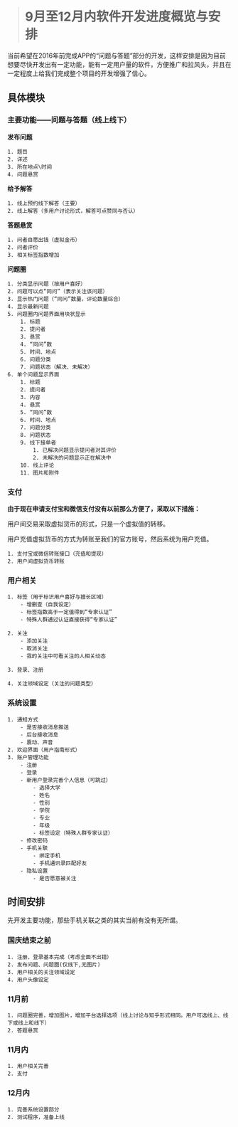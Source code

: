 ># 9月至12月内软件开发进度概览与安排

当前希望在2016年前完成APP的“问题与答题”部分的开发，这样安排是因为目前想要尽快开发出有一定功能，能有一定用户量的软件，方便推广和拉风头，并且在一定程度上给我们完成整个项目的开发增强了信心。

## 具体模块

### 主要功能——问题与答题（线上线下）

**发布问题**

	1. 题目
	2. 详述
	3. 所在地点\时间
	4. 问题悬赏

**给予解答**

	1. 线上预约线下解答（主要）
	2. 线上解答（多用户讨论形式，解答可点赞同与否认）

**答题悬赏**

	1. 问者自愿出钱（虚拟金币）
	2. 问者评价
	3. 相关标签指数增加

**问题圈**

	1. 分类显示问题（按用户喜好）
	2. 问题可以点“同问”（表示关注该问题）
	3. 显示热门问题（“同问”数量，评论数量综合）
	4. 显示最新问题
	5. 问题圈内问题界面用块状显示
		1. 标题
		2. 提问者
		3. 悬赏
		4. “同问”数
		5. 时间、地点
		6. 问题分类
		7. 问题状态（解决、未解决）
	6. 单个问题显示界面
		1. 标题
		2. 提问者
		3. 内容
		4. 悬赏
		5. “同问”数
		6. 时间、地点
		7. 问题分类
		8. 问题状态
		9. 线下接单者
			1. 已解决问题显示提问者对其评价
			2. 未解决的问题显示正在解决中
		10. 线上评论
		11. 图片和附件

### 支付

**由于现在申请支付宝和微信支付没有以前那么方便了，采取以下措施：**

用户间交易采取虚拟货币的形式，只是一个虚拟值的转移。

用户充值虚拟货币的方式为转账至我们的官方账号，然后系统为用户充值。

	1. 支付宝或微信转账接口（充值和提现）
	2. 用户间虚拟货币转账

### 用户相关

	1. 标签（用于标识用户喜好与擅长区域）
		- 增删查（自我设定）
		- 标签指数高于一定值得到“专家认证”
		- 特殊人群通过认证直接获得“专家认证”
	
	2. 关注
		- 添加关注
		- 取消关注
		- 我的关注中可看关注的人相关动态
	
	3. 登录、注册

	4. 关注领域设定（关注的问题类型）

### 系统设置

	1. 通知方式
		- 是否接收消息推送
		- 后台接收消息
		- 震动、声音
	2. 欢迎界面（用户指南形式）
	3. 账户管理功能
		- 注册
		- 登录
		- 新用户登录完善个人信息（可跳过）
			- 选择大学
			- 姓名
			- 性别
			- 学院
			- 专业
			- 年级
			- 标签设定（特殊人群专家认证）
		- 修改密码
		- 手机关联
			- 绑定手机
			- 手机通讯录匹配好友
		- 隐私设置
			- 是否愿意被关注


## 时间安排

先开发主要功能，那些手机关联之类的其实当前有没有无所谓。

### 国庆结束之前
	
	1. 注册、登录基本完成（考虑全面不出错）
	2. 发布问题、问题圈(仅线下,无图片)
	3. 用户相关的关注领域设定
	4. 用户头像设定

### 11月前

	1. 问题圈完善，增加图片，增加平台选择选项（线上讨论与知乎形式相同。用户可选线上、线下或线上和线下）
	2. 答题悬赏

### 11月内
	
	1. 用户相关完善
	2. 支付

### 12月内
	
	1. 完善系统设置部分
	2. 测试程序，准备上线 